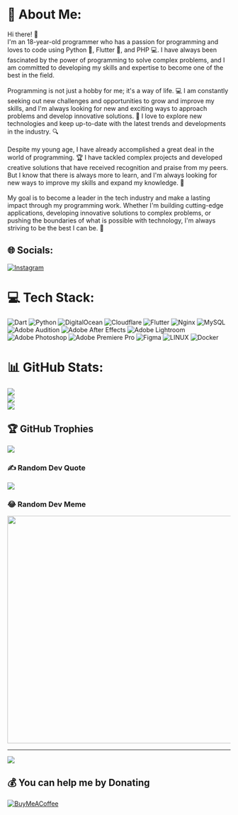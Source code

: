 # 💫 About Me:
Hi  there! 👋<br>I'm an 18-year-old programmer who has a passion for programming and loves to code using Python 🐍, Flutter 🦋, and PHP 💻. I have always been fascinated by the power of programming to solve complex problems, and I am committed to developing my skills and expertise to become one of the best in the field.<br><br>Programming is not just a hobby for me; it's a way of life. 💻 I am constantly seeking out new challenges and opportunities to grow and improve my skills, and I'm always looking for new and exciting ways to approach problems and develop innovative solutions. 🤔 I love to explore new technologies and keep up-to-date with the latest trends and developments in the industry. 🔍<br><br>Despite my young age, I have already accomplished a great deal in the world of programming. 🏆 I have tackled complex projects and developed creative solutions that have received recognition and praise from my peers. But I know that there is always more to learn, and I'm always looking for new ways to improve my skills and expand my knowledge. 🧠<br><br>My goal is to become a leader in the tech industry and make a lasting impact through my programming work. Whether I'm building cutting-edge applications, developing innovative solutions to complex problems, or pushing the boundaries of what is possible with technology, I'm always striving to be the best I can be. 💪


## 🌐 Socials:
[![Instagram](https://img.shields.io/badge/Instagram-%23E4405F.svg?logo=Instagram&logoColor=white)](https://instagram.com/theres_man) 

# 💻 Tech Stack:
![Dart](https://img.shields.io/badge/dart-%230175C2.svg?style=flat&logo=dart&logoColor=white) ![Python](https://img.shields.io/badge/python-3670A0?style=flat&logo=python&logoColor=ffdd54) ![DigitalOcean](https://img.shields.io/badge/DigitalOcean-%230167ff.svg?style=flat&logo=digitalOcean&logoColor=white) ![Cloudflare](https://img.shields.io/badge/Cloudflare-F38020?style=flat&logo=Cloudflare&logoColor=white) ![Flutter](https://img.shields.io/badge/Flutter-%2302569B.svg?style=flat&logo=Flutter&logoColor=white) ![Nginx](https://img.shields.io/badge/nginx-%23009639.svg?style=flat&logo=nginx&logoColor=white) ![MySQL](https://img.shields.io/badge/mysql-%2300f.svg?style=flat&logo=mysql&logoColor=white) ![Adobe Audition](https://img.shields.io/badge/Adobe%20Audition-9999FF.svg?style=flat&logo=Adobe%20Audition&logoColor=white) ![Adobe After Effects](https://img.shields.io/badge/Adobe%20After%20Effects-9999FF.svg?style=flat&logo=Adobe%20After%20Effects&logoColor=white) ![Adobe Lightroom](https://img.shields.io/badge/Adobe%20Lightroom-31A8FF.svg?style=flat&logo=Adobe%20Lightroom&logoColor=white) ![Adobe Photoshop](https://img.shields.io/badge/adobephotoshop-%2331A8FF.svg?style=flat&logo=adobephotoshop&logoColor=white) ![Adobe Premiere Pro](https://img.shields.io/badge/Adobe%20Premiere%20Pro-9999FF.svg?style=flat&logo=Adobe%20Premiere%20Pro&logoColor=white) 	![Figma](https://img.shields.io/badge/figma-%23F24E1E.svg?style=flat&logo=figma&logoColor=white) ![LINUX](https://img.shields.io/badge/Linux-FCC624?style=flat&logo=linux&logoColor=black) ![Docker](https://img.shields.io/badge/docker-%230db7ed.svg?style=flat&logo=docker&logoColor=white)
# 📊 GitHub Stats:
![](https://github-readme-stats.vercel.app/api?username=SeyyedMohammadMahdiHosseini&theme=dark&hide_border=false&include_all_commits=true&count_private=true)<br/>
![](https://github-readme-streak-stats.herokuapp.com/?user=SeyyedMohammadMahdiHosseini&theme=dark&hide_border=false)<br/>
![](https://github-readme-stats.vercel.app/api/top-langs/?username=SeyyedMohammadMahdiHosseini&theme=dark&hide_border=false&include_all_commits=true&count_private=true&layout=compact)

## 🏆 GitHub Trophies
![](https://github-profile-trophy.vercel.app/?username=SeyyedMohammadMahdiHosseini&theme=radical&no-frame=false&no-bg=true&margin-w=4)

### ✍️ Random Dev Quote
![](https://quotes-github-readme.vercel.app/api?type=horizontal&theme=dark)

### 😂 Random Dev Meme
<img src="https://random-memer.herokuapp.com/" width="512px"/>

---
[![](https://visitcount.itsvg.in/api?id=SeyyedMohammadMahdiHosseini&icon=0&color=0)](https://visitcount.itsvg.in)

  ## 💰 You can help me by Donating
  [![BuyMeACoffee](https://img.shields.io/badge/Buy%20Me%20a%20Coffee-ffdd00?style=for-the-badge&logo=buy-me-a-coffee&logoColor=black)](https://buymeacoffee.com/BuyforHosseini) 

  
<!-- Proudly created with GPRM ( https://gprm.itsvg.in ) -->